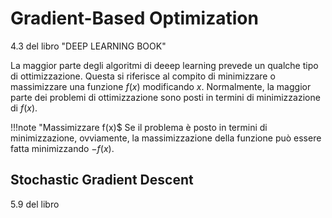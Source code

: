 # Gradient-Based Optimization

4.3 del libro "DEEP LEARNING BOOK"

La maggior parte degli algoritmi di deeep learning prevede un qualche tipo di ottimizzazione. Questa si riferisce al compito di minimizzare o massimizzare una funzione $f(x)$ modificando $x$. Normalmente, la maggior parte dei problemi di ottimizzazione sono posti in termini di minimizzazione di $f(x)$.

!!!note "Massimizzare f(x)$
    Se il problema è posto in termini di minimizzazione, ovviamente, la massimizzazione della funzione può essere fatta minimizzando $-f(x)$.


## Stochastic Gradient Descent

5.9 del libro

